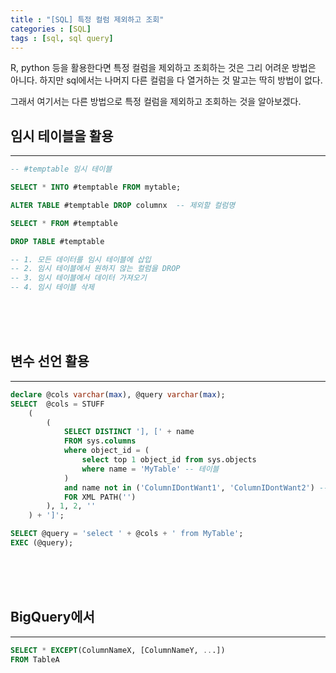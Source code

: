 ```yaml
---
title : "[SQL] 특정 컬럼 제외하고 조회"
categories : [SQL]
tags : [sql, sql query]
---
```


R, python 등을 활용한다면 특정 컬럼을 제외하고 조회하는 것은 그리 어려운 방법은 아니다. 하지만 sql에서는 나머지 다른 컬럼을 다 열거하는 것 말고는 딱히 방법이 없다. 

그래서 여기서는 다른 방법으로 특정 컬럼을 제외하고 조회하는 것을 알아보겠다.

## **임시 테이블을 활용**
---

```sql
-- #temptable 임시 테이블

SELECT * INTO #temptable FROM mytable;

ALTER TABLE #temptable DROP columnx  -- 제외할 컬럼명

SELECT * FROM #temptable 

DROP TABLE #temptable

-- 1. 모든 데이터를 임시 테이블에 삽입
-- 2. 임시 테이블에서 원하지 않는 컬럼을 DROP 
-- 3. 임시 테이블에서 데이터 가져오기
-- 4. 임시 테이블 삭제
```

<br><br><br>


## **변수 선언 활용**
---

```sql
declare @cols varchar(max), @query varchar(max);
SELECT  @cols = STUFF
    (
        ( 
            SELECT DISTINCT '], [' + name
            FROM sys.columns
            where object_id = (
                select top 1 object_id from sys.objects
                where name = 'MyTable' -- 테이블
            )
            and name not in ('ColumnIDontWant1', 'ColumnIDontWant2') -- 제외할 컬럼
            FOR XML PATH('')
        ), 1, 2, ''
    ) + ']';

SELECT @query = 'select ' + @cols + ' from MyTable';  
EXEC (@query);
```

<br><br><br>

## **BigQuery에서**
---

```sql
SELECT * EXCEPT(ColumnNameX, [ColumnNameY, ...])
FROM TableA
```
